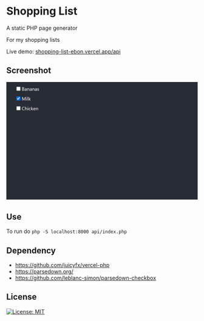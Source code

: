 # Shopping List

A static PHP page generator 

For my shopping lists

Live demo: [shopping-list-ebon.vercel.app/api](https://shopping-list-ebon.vercel.app/api)

## Screenshot

![screenshot](screenshot.png)

## Use

To run do `php -S localhost:8000 api/index.php`

## Dependency

* https://github.com/juicyfx/vercel-php
* https://parsedown.org/
* https://github.com/leblanc-simon/parsedown-checkbox

## License

[![License: MIT](https://img.shields.io/badge/License-MIT-blue.svg)](https://opensource.org/licenses/MIT) 

